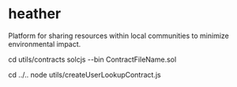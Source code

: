 # heather

Platform for sharing resources within local communities to minimize environmental impact.

cd utils/contracts
solcjs --bin ContractFileName.sol

cd ../..
node utils/createUserLookupContract.js
